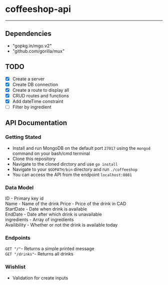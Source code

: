 # coffeeshop-api
---

## Dependencies  

* "gopkg.in/mgo.v2"
* "github.com/gorilla/mux"   

## TODO  

- [x] Create a server  
- [x] Create DB connection
- [X] Create a route to display all  
- [x] CRUD routes and functions  
- [x] Add dateTime constraint    
- [ ] Filter by ingredient  

## API Documentation    
### Getting Stated  
- Install and run MongoDB on the default port `27017` using the `mongod` command
  on your bash/cmd terminal
- Clone this repository  
- Navigate to the cloned dirctory and use `go install`  
- Navigate to your `$GOPATH/bin` directory and run `./coffeeshop`  
- You can access the API from the endpoint `localhost:8081`  

### Data Model  
ID - Primary key id  
Name - Name of the drink
Price - Price of the drink in CAD  
StartDate - Date when drink is available  
EndDate - Date after which drink is unavailable  
ingredients - Array of ingredients   
Availibility - Whether or not the drink is available today    


### Endpoints   
`GET "/"`- Returns a simple printed message  
`GET "/drinks"`- Returns all drinks

### Wishlist  
- Validation for create inputs
